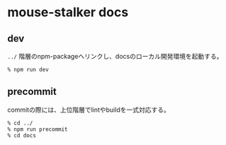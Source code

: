 # mouse-stalker docs

## dev

`../` 階層のnpm-packageへリンクし、docsのローカル開発環境を起動する。

```zsh
% npm run dev
```

## precommit

commitの際には、上位階層でlintやbuildを一式対応する。

```
% cd ../
% npm run precommit
% cd docs

```

